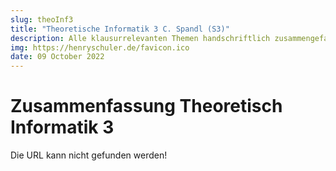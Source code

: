 ```yaml
---
slug: theoInf3
title: "Theoretische Informatik 3 C. Spandl (S3)"
description: Alle klausurrelevanten Themen handschriftlich zusammengefasst über das Modul Theoretische Informatik 3 in Semester 3 (Theoriephase 3)
img: https://henryschuler.de/favicon.ico
date: 09 October 2022
---
```

# Zusammenfassung Theoretisch Informatik 3
<div style="max-height:70vh;height:fit-content">
  <object data="https://henryschuler.de/file?bucketId=studies.summaries&filePath=theoInf/TheoInf3" height="100%" width="100%" style="height:70vh">
      <p>Die URL kann nicht gefunden werden!</p>
  </object>
</div>